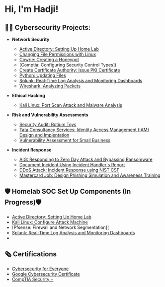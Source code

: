 <h1>Hi, I'm Hadji! 

<h2>👨‍💻 Cybersecurity Projects:</h2>

- <b>Network Security </b>
  - [Active Directory: Setting Up Home Lab](https://github.com/yonocruzhj/Create-Active-Directory.git)
  - [Changing File Permissions with Linux](https://github.com/yonocruzhj/Changing-File-Permissions.git)
  - [Cowrie: Creating a Honeypot](https://github.com/yonocruzhj/honeypot.git)
  - [Comptia: Configuring Security Control Types](
  - [Create Certificate Authority: Issue PKI Certificate](https://github.com/yonocruzhj/Certificate-Authority-Issue-PKI-Certificate.git)
  - [Python: Updating Files](https://github.com/yonocruzhj/Python.git)
  - [Splunk: Real-Time Log Analysis and Monitoring Dashboards](https://github.com/yonocruzhj/Splunk-dashboard.git)
  - [Wireshark: Analyzing Packets](https://github.com/yonocruzhj/Wireshark.git)
 
- <b>Ethical Hacking </b>
  - [Kali Linux: Port Scan Attack and Malware Analysis](https://github.com/yonocruzhj/Kali-Linux-Testing-Malware.git) 
  
- <b>Risk and Vulnerability Assessments</b>
  - [Security Audit: Botium Toys](https://github.com/yonocruzhj/Botium-Toys-Security-Audit)
  -  [Tata Consultancy Services: Identity Access Management (IAM) Design and Implentation](https://github.com/yonocruzhj/TCS-Tasks.git)
  - [Vulnerability Assessment for Small Business](https://github.com/yonocruzhj/Vulnerability-Assessment-Report.git)
- <b> Incident Response </b>
  - [AIG: Responding to Zero Day Attack and Bypassing Ransomware](https://github.com/yonocruzhj/AIG---Tasks.git)
  - [Document Incident Using Incident Handler's Report](https://github.com/yonocruzhj/Document-Incident-Handler-Report.git)
  - [DDoS Attack: Incident Response using NIST CSF](https://github.com/yonocruzhj/NIST-CSF-Incident-Response.git)
  - [Mastercard Job: Design Phishing Simulation and Awareness Training](https://github.com/yonocruzhj/Design-Phishing-Simulation.git)
 
<h2> 🛡️ Homelab SOC Set Up Components (In Progress)🛡️</h2>


-  [Active Directory: Setting Up Home Lab](https://github.com/yonocruzhj/Create-Active-Directory.git)
-  [Kali Linux: Configure Attack Machine](https://github.com/yonocruzhj/kali-configuration.git) 
-  [Pfsense: Firewall and Network Segmentation](
-  [Splunk: Real-Time Log Analysis and Monitoring Dashboards](https://github.com/yonocruzhj/Splunk-dashboard.git)
- 
  
<h2>🗞️ Certifications</h2>

- [Cybersecurity for Everyone](https://www.coursera.org/account/accomplishments/verify/GAHGAS6XBB7T?utm_source=link&utm_medium=certificate&utm_content=cert_image&utm_campaign=sharing_cta&utm_product=course)
- [Google Cybersecurity Certificate](https://www.credly.com/badges/fde7e2cd-2f7f-4d6a-9d93-ae4000e06292/linked_in_profile) 
- [CompTIA Security +](https://www.credly.com/badges/5e06b3dc-27d9-46fc-a9b8-dd2d4d5fb279/linked_in_profile) 


